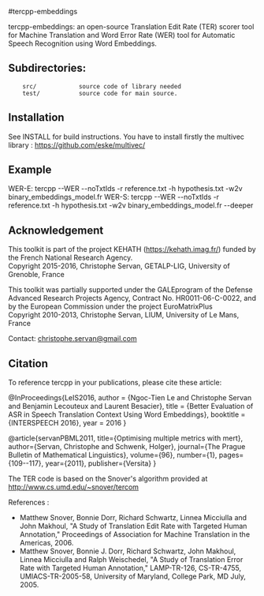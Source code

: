 #tercpp-embeddings

tercpp-embeddings: an open-source Translation Edit Rate (TER) scorer tool for Machine Translation and Word Error Rate (WER) tool for Automatic Speech Recognition using Word Embeddings.

## Subdirectories:

		src/			source code of library needed
		test/			source code for main source.


## Installation
		
See INSTALL for build instructions.
You have to install firstly the multivec library : https://github.com/eske/multivec/

## Example

WER-E:
		tercpp --WER  --noTxtIds -r reference.txt -h hypothesis.txt -w2v binary_embeddings_model.fr 
WER-S:
		tercpp --WER  --noTxtIds -r reference.txt -h hypothesis.txt -w2v binary_embeddings_model.fr --deeper


## Acknowledgement 

This toolkit is part of the project KEHATH (https://kehath.imag.fr/) funded by the French National Research Agency.<br />
Copyright 2015-2016, Christophe Servan, GETALP-LIG, University of Grenoble, France

This toolkit was partially supported under the GALEprogram of the Defense Advanced
Research Projects Agency, Contract No. HR0011-06-C-0022, and by the European
Commission under the project EuroMatrixPlus <BR />
Copyright 2010-2013, Christophe Servan, LIUM, University of Le Mans, France <br />

Contact: christophe.servan@gmail.com

## Citation
To reference tercpp in your publications, please cite these article:

@InProceedings{LeIS2016,
author = {Ngoc-Tien Le and Christophe Servan and Benjamin Lecouteux and Laurent Besacier},
title = {Better Evaluation of ASR in Speech Translation Context Using Word Embeddings},
booktitle = {INTERSPEECH 2016},
year = 2016
}

@article{servanPBML2011,
  title={Optimising multiple metrics with mert},
  author={Servan, Christophe and Schwenk, Holger},
  journal={The Prague Bulletin of Mathematical Linguistics},
  volume={96},
  number={1},
  pages={109--117},
  year={2011},
  publisher={Versita}
}

The TER code is based on the Snover's algorithm provided at http://www.cs.umd.edu/~snover/tercom

References : 
 + Matthew Snover, Bonnie Dorr, Richard Schwartz, Linnea Micciulla and John Makhoul, "A Study of Translation Edit Rate with Targeted Human Annotation," Proceedings of Association for Machine Translation in the Americas, 2006. 
 + Matthew Snover, Bonnie J. Dorr, Richard Schwartz, John Makhoul, Linnea Micciulla and Ralph Weischedel, "A Study of Translation Error Rate with Targeted Human Annotation," LAMP-TR-126, CS-TR-4755, UMIACS-TR-2005-58, University of Maryland, College Park, MD July, 2005.
 
